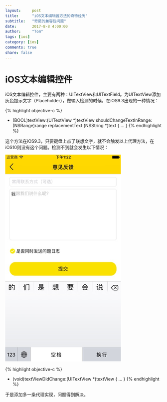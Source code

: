 ```yaml
---
layout:     post
title:      "iOS文本编辑器方法的奇特经历"
subtitle:   "奇葩的兼容性问题"
date:       2017-8-8 4:00:00
author:     "Tom"
tags: [ios]
category: [ios]
comments: true
share: false
---
```

<h1>iOS文本编辑控件</h1>
iOS文本编辑控件，主要有两种：UITextView和UITextField。为UITextView添加灰色提示文字（Placeholder），做输入检测的时候，在iOS9.3出现的一种情况：

{% highlight objective-c %}
- (BOOL)textView:(UITextView *)textView shouldChangeTextInRange:(NSRange)range replacementText:(NSString *)text {
	...
}
{% endhighlight %}

这个方法在iOS9.3，只要键盘上点了联想文字，就不会触发以上代理方法，在iOS10则没有这个问题。检测不到就会发生以下情况：

<img src="/images/2017/08/textview-bug.png" />

{% highlight objective-c %}
- (void)textViewDidChange:(UITextView *)textView {
	...
}
{% endhighlight %}

于是添加多一条代理实现，问题得到解决。
